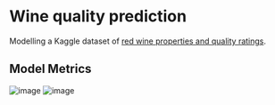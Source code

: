 # Wine quality prediction
Modelling a Kaggle dataset of [red wine properties and quality ratings](https://www.kaggle.com/uciml/red-wine-quality-cortez-et-al-2009).

## Model Metrics
![image](https://user-images.githubusercontent.com/83901861/134558353-38f6d0fb-777d-4482-a17a-000fa2aa364d.png)
![image](https://user-images.githubusercontent.com/83901861/134558448-f0cb2ffb-73af-41e6-b637-7098887e1413.png)
